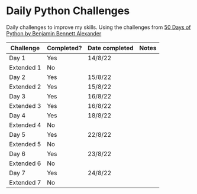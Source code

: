 # Daily Python Challenges
 
Daily challenges to improve my skills. Using the challenges from [50 Days of Python by Benjamin Bennett Alexander](https://benjaminb.gumroad.com/l/zybjn) 

| Challenge  | Completed? | Date completed | Notes |
|------------|------------|----------------|-------|
| Day 1      | Yes        | 14/8/22        |       | 
| Extended 1 | No         |                |       |
| Day 2      | Yes        | 15/8/22        |       |
| Extended 2 | Yes        | 15/8/22        |       |
| Day 3      | Yes        | 16/8/22        |       |
| Extended 3 | Yes        | 16/8/22        |       |
| Day 4      | Yes        | 18/8/22        |       |
| Extended 4 | No         |                |       |
| Day 5      | Yes        | 22/8/22        |       |
| Extended 5 | No         |                |       |
| Day 6      | Yes        | 23/8/22        |       |
| Extended 6 | No         |                |       |
| Day 7      | Yes        | 24/8/22        |       |
| Extended 7 | No         |                |       |

